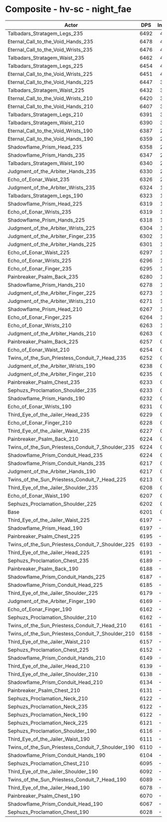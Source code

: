 # Composite - hv-sc - night_fae
| Actor | DPS | Increase |
|---|:---:|:---:|
|Talbadars_Stratagem_Legs_235|6492|4.69%|
|Eternal_Call_to_the_Void_Hands_235|6478|4.46%|
|Eternal_Call_to_the_Void_Wrists_235|6476|4.44%|
|Talbadars_Stratagem_Waist_235|6462|4.20%|
|Talbadars_Stratagem_Legs_225|6454|4.07%|
|Eternal_Call_to_the_Void_Wrists_225|6451|4.03%|
|Eternal_Call_to_the_Void_Hands_225|6447|3.96%|
|Talbadars_Stratagem_Waist_225|6432|3.72%|
|Eternal_Call_to_the_Void_Wrists_210|6420|3.53%|
|Eternal_Call_to_the_Void_Hands_210|6407|3.31%|
|Talbadars_Stratagem_Legs_210|6391|3.05%|
|Talbadars_Stratagem_Waist_210|6390|3.04%|
|Eternal_Call_to_the_Void_Wrists_190|6387|2.99%|
|Eternal_Call_to_the_Void_Hands_190|6359|2.54%|
|Shadowflame_Prism_Head_235|6358|2.53%|
|Shadowflame_Prism_Hands_235|6347|2.35%|
|Talbadars_Stratagem_Waist_190|6340|2.23%|
|Judgment_of_the_Arbiter_Hands_235|6330|2.08%|
|Echo_of_Eonar_Waist_235|6326|2.01%|
|Judgment_of_the_Arbiter_Wrists_235|6324|1.98%|
|Talbadars_Stratagem_Legs_190|6323|1.96%|
|Shadowflame_Prism_Head_225|6319|1.90%|
|Echo_of_Eonar_Wrists_235|6319|1.90%|
|Shadowflame_Prism_Hands_225|6318|1.87%|
|Judgment_of_the_Arbiter_Wrists_225|6304|1.65%|
|Judgment_of_the_Arbiter_Finger_235|6302|1.62%|
|Judgment_of_the_Arbiter_Hands_225|6301|1.61%|
|Echo_of_Eonar_Waist_225|6297|1.54%|
|Echo_of_Eonar_Wrists_225|6296|1.53%|
|Echo_of_Eonar_Finger_235|6295|1.52%|
|Painbreaker_Psalm_Back_235|6280|1.27%|
|Shadowflame_Prism_Hands_210|6278|1.24%|
|Judgment_of_the_Arbiter_Finger_225|6273|1.15%|
|Judgment_of_the_Arbiter_Wrists_210|6271|1.13%|
|Shadowflame_Prism_Head_210|6267|1.05%|
|Echo_of_Eonar_Finger_225|6264|1.01%|
|Echo_of_Eonar_Wrists_210|6263|1.00%|
|Judgment_of_the_Arbiter_Hands_210|6263|0.99%|
|Painbreaker_Psalm_Back_225|6257|0.89%|
|Echo_of_Eonar_Waist_210|6254|0.85%|
|Twins_of_the_Sun_Priestess_Conduit_7_Head_235|6252|0.82%|
|Judgment_of_the_Arbiter_Wrists_190|6238|0.60%|
|Judgment_of_the_Arbiter_Finger_210|6235|0.54%|
|Painbreaker_Psalm_Chest_235|6233|0.51%|
|Sephuzs_Proclamation_Shoulder_235|6233|0.51%|
|Shadowflame_Prism_Hands_190|6232|0.50%|
|Echo_of_Eonar_Wrists_190|6231|0.48%|
|Third_Eye_of_the_Jailer_Head_235|6229|0.45%|
|Echo_of_Eonar_Finger_210|6228|0.43%|
|Third_Eye_of_the_Jailer_Waist_235|6227|0.42%|
|Painbreaker_Psalm_Back_210|6224|0.37%|
|Twins_of_the_Sun_Priestess_Conduit_7_Shoulder_235|6224|0.37%|
|Shadowflame_Prism_Conduit_Head_235|6224|0.36%|
|Shadowflame_Prism_Conduit_Hands_235|6217|0.26%|
|Judgment_of_the_Arbiter_Hands_190|6217|0.25%|
|Twins_of_the_Sun_Priestess_Conduit_7_Head_225|6213|0.18%|
|Third_Eye_of_the_Jailer_Shoulder_235|6208|0.11%|
|Echo_of_Eonar_Waist_190|6207|0.09%|
|Sephuzs_Proclamation_Shoulder_225|6202|0.01%|
|Base|6201|0.00%|
|Third_Eye_of_the_Jailer_Waist_225|6197|-0.06%|
|Shadowflame_Prism_Head_190|6197|-0.07%|
|Painbreaker_Psalm_Chest_225|6195|-0.10%|
|Twins_of_the_Sun_Priestess_Conduit_7_Shoulder_225|6193|-0.13%|
|Third_Eye_of_the_Jailer_Head_225|6191|-0.17%|
|Sephuzs_Proclamation_Chest_235|6189|-0.19%|
|Painbreaker_Psalm_Back_190|6188|-0.21%|
|Shadowflame_Prism_Conduit_Hands_225|6187|-0.23%|
|Shadowflame_Prism_Conduit_Head_225|6185|-0.26%|
|Third_Eye_of_the_Jailer_Shoulder_225|6179|-0.36%|
|Judgment_of_the_Arbiter_Finger_190|6169|-0.52%|
|Echo_of_Eonar_Finger_190|6162|-0.63%|
|Sephuzs_Proclamation_Shoulder_210|6162|-0.64%|
|Twins_of_the_Sun_Priestess_Conduit_7_Head_210|6161|-0.66%|
|Twins_of_the_Sun_Priestess_Conduit_7_Shoulder_210|6158|-0.69%|
|Third_Eye_of_the_Jailer_Waist_210|6157|-0.72%|
|Sephuzs_Proclamation_Chest_225|6152|-0.80%|
|Shadowflame_Prism_Conduit_Hands_210|6149|-0.85%|
|Third_Eye_of_the_Jailer_Head_210|6139|-1.00%|
|Third_Eye_of_the_Jailer_Shoulder_210|6138|-1.02%|
|Shadowflame_Prism_Conduit_Head_210|6134|-1.09%|
|Painbreaker_Psalm_Chest_210|6131|-1.13%|
|Sephuzs_Proclamation_Neck_210|6122|-1.27%|
|Sephuzs_Proclamation_Neck_235|6122|-1.27%|
|Sephuzs_Proclamation_Neck_190|6122|-1.27%|
|Sephuzs_Proclamation_Neck_225|6121|-1.29%|
|Sephuzs_Proclamation_Shoulder_190|6116|-1.38%|
|Third_Eye_of_the_Jailer_Waist_190|6111|-1.46%|
|Twins_of_the_Sun_Priestess_Conduit_7_Shoulder_190|6110|-1.47%|
|Shadowflame_Prism_Conduit_Hands_190|6104|-1.57%|
|Sephuzs_Proclamation_Chest_210|6095|-1.71%|
|Third_Eye_of_the_Jailer_Shoulder_190|6092|-1.77%|
|Twins_of_the_Sun_Priestess_Conduit_7_Head_190|6089|-1.80%|
|Third_Eye_of_the_Jailer_Head_190|6078|-2.00%|
|Painbreaker_Psalm_Chest_190|6070|-2.12%|
|Shadowflame_Prism_Conduit_Head_190|6067|-2.17%|
|Sephuzs_Proclamation_Chest_190|6028|-2.79%|
